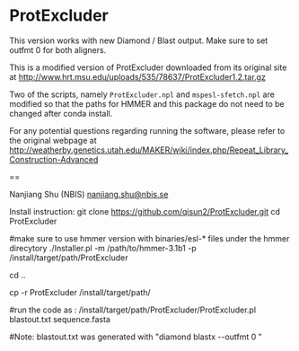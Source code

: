 # ProtExcluder

This version works with new Diamond / Blast output. Make sure to set outfmt 0 for both aligners.

This is a modified version of ProtExcluder downloaded from its original site at
http://www.hrt.msu.edu/uploads/535/78637/ProtExcluder1.2.tar.gz

Two of the scripts, namely `ProtExcluder.npl` and `mspesl-sfetch.npl` are
modified so that the paths for HMMER and this package do not need to be changed
after conda install. 

For any potential questions regarding running the software, please refer to the
original webpage at
http://weatherby.genetics.utah.edu/MAKER/wiki/index.php/Repeat_Library_Construction-Advanced


==

Nanjiang Shu (NBIS)
nanjiang.shu@nbis.se

Install instruction:
git clone https://github.com/qisun2/ProtExcluder.git
cd ProtExcluder

#make sure to use hmmer version with binaries/esl-* files under the hmmer direcytory
./Installer.pl -m /path/to/hmmer-3.1b1 -p /install/target/path/ProtExcluder

cd ..

cp -r ProtExcluder /install/target/path/

#run the code as :
/install/target/path/ProtExcluder/ProtExcluder.pl blastout.txt sequence.fasta

#Note: blastout.txt was generated with "diamond blastx --outfmt 0 <other options>"
